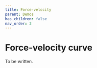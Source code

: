 ```yaml
---
title: Force-velocity 
parent: Demos
has_children: false
nav_order: 3
---
```


# Force-velocity curve

To be written.


